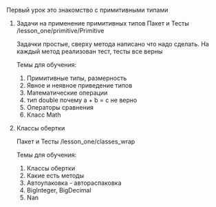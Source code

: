 Первый урок это знакомство с примитивными типами

1. Задачи на применение примитивных типов Пакет и Тесты /lesson_one/primitive/Primitive

   Задачки простые, сверху метода написано что надо сделать. На каждый метод реализован тест, тесты все верны

   Темы для обучения:
    1. Примитивные типы, размерность
    2. Явное и неявное приведение типов
    3. Математические операции
    4. тип double почему a + b = c не верно
    5. Операторы сравнения
    6. Класс Math

2. Классы обертки

   Пакет и Тесты /lesson_one/classes_wrap

   Темы для обучения:
   1. Классы обертки 
   2. Какие есть методы 
   3. Автоупаковка - автораспаковка 
   4. BigInteger, BigDecimal 
   5. Nan